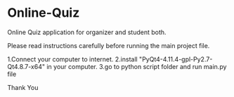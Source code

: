 # Online-Quiz
Online Quiz application for organizer and student both.

Please read instructions carefully before running the main project file.

1.Connect your computer to internet.
2.install "PyQt4-4.11.4-gpl-Py2.7-Qt4.8.7-x64" in your computer.
3.go to python script folder and run main.py file

Thank You
